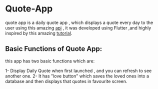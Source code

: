 # Quote-App

quote app is a daily quote app , which displays a quote every day to the user using this amazing [api](https://favqs.com/api/qotd) , it was developed using Flutter ,and highly inspired by this amazing [tutorial](https://medium.com/flutter-community/create-a-motivation-app-using-flutter-391de123a382).

## Basic Functions of Quote App:
this app has two basic functions which are:

1- Display Daily Quote when first launched , and you can refresh to see another one.
2- It has "love button" which saves the loved ones into a database and then displays that quotes in favourite screen.
